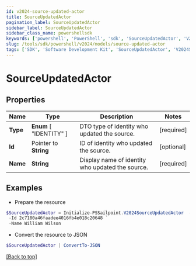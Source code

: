 ```yaml
---
id: v2024-source-updated-actor
title: SourceUpdatedActor
pagination_label: SourceUpdatedActor
sidebar_label: SourceUpdatedActor
sidebar_class_name: powershellsdk
keywords: ['powershell', 'PowerShell', 'sdk', 'SourceUpdatedActor', 'V2024SourceUpdatedActor'] 
slug: /tools/sdk/powershell/v2024/models/source-updated-actor
tags: ['SDK', 'Software Development Kit', 'SourceUpdatedActor', 'V2024SourceUpdatedActor']
---
```



# SourceUpdatedActor

## Properties

Name | Type | Description | Notes
------------ | ------------- | ------------- | -------------
**Type** |   **Enum** [  "IDENTITY" ] | DTO type of identity who updated the source. | [required]
**Id** |  Pointer to **String** | ID of identity who updated the source. | [optional] 
**Name** |  **String** | Display name of identity who updated the source. | [required]

## Examples

- Prepare the resource
```powershell
$SourceUpdatedActor = Initialize-PSSailpoint.V2024SourceUpdatedActor  -Type IDENTITY `
 -Id 2c7180a46faadee4016fb4e018c20648 `
 -Name William Wilson
```

- Convert the resource to JSON
```powershell
$SourceUpdatedActor | ConvertTo-JSON
```


[[Back to top]](#) 

